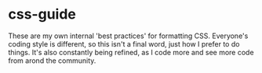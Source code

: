css-guide
=========

These are my own internal 'best practices' for formatting CSS. Everyone's coding style is different, so this isn't a final word, just how I prefer to do things. It's also constantly being refined, as I code more and see more code from arond the community.
